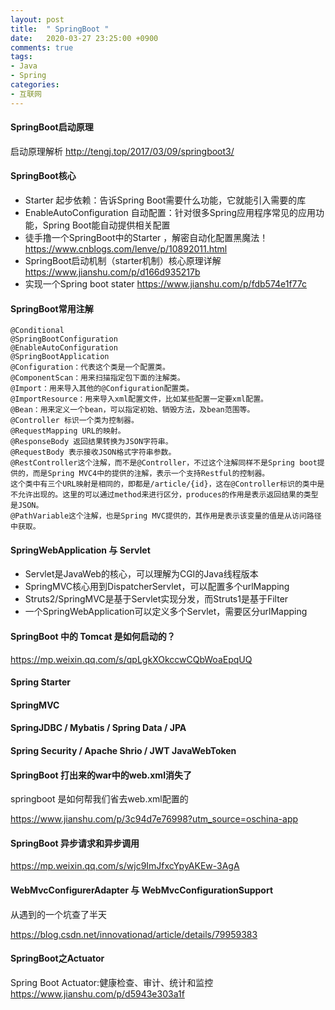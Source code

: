 ```yaml
---
layout: post
title:  " SpringBoot "
date:   2020-03-27 23:25:00 +0900
comments: true
tags:
- Java
- Spring
categories:
- 互联网
---
```

#### SpringBoot启动原理
启动原理解析
<http://tengj.top/2017/03/09/springboot3/>

#### SpringBoot核心
- Starter 起步依赖：告诉Spring Boot需要什么功能，它就能引入需要的库
- EnableAutoConfiguration 自动配置：针对很多Spring应用程序常见的应用功能，Spring Boot能自动提供相关配置
- 徒手撸一个SpringBoot中的Starter ，解密自动化配置黑魔法！
<https://www.cnblogs.com/lenve/p/10892011.html>
- SpringBoot启动机制（starter机制）核心原理详解
<https://www.jianshu.com/p/d166d935217b>
- 实现一个Spring boot stater
<https://www.jianshu.com/p/fdb574e1f77c>

#### SpringBoot常用注解
```
@Conditional
@SpringBootConfiguration
@EnableAutoConfiguration
@SpringBootApplication
@Configuration：代表这个类是一个配置类。
@ComponentScan：用来扫描指定包下面的注解类。
@Import：用来导入其他的@Configuration配置类。
@ImportResource：用来导入xml配置文件，比如某些配置一定要xml配置。
@Bean：用来定义一个bean，可以指定初始、销毁方法，及bean范围等。
@Controller 标识一个类为控制器。
@RequestMapping URL的映射。
@ResponseBody 返回结果转换为JSON字符串。
@RequestBody 表示接收JSON格式字符串参数。
@RestController这个注解，而不是@Controller，不过这个注解同样不是Spring boot提供的，而是Spring MVC4中的提供的注解，表示一个支持Restful的控制器。
这个类中有三个URL映射是相同的，即都是/article/{id}，这在@Controller标识的类中是不允许出现的。这里的可以通过method来进行区分，produces的作用是表示返回结果的类型是JSON。
@PathVariable这个注解，也是Spring MVC提供的，其作用是表示该变量的值是从访问路径中获取。
```
#### SpringWebApplication 与 Servlet
- Servlet是JavaWeb的核心，可以理解为CGI的Java线程版本
- SpringMVC核心用到DispatcherServlet，可以配置多个urlMapping
- Struts2/SpringMVC是基于Servlet实现分发，而Struts1是基于Filter
- 一个SpringWebApplication可以定义多个Servlet，需要区分urlMapping

#### SpringBoot 中的 Tomcat 是如何启动的？
<https://mp.weixin.qq.com/s/qpLgkXOkccwCQbWoaEpqUQ>

#### Spring Starter

#### SpringMVC

#### SpringJDBC / Mybatis / Spring Data / JPA

#### Spring Security / Apache Shrio / JWT JavaWebToken

#### SpringBoot 打出来的war中的web.xml消失了
springboot 是如何帮我们省去web.xml配置的

<https://www.jianshu.com/p/3c94d7e76998?utm_source=oschina-app>

#### SpringBoot 异步请求和异步调用

<https://mp.weixin.qq.com/s/wjc9ImJfxcYpyAKEw-3AgA>

#### WebMvcConfigurerAdapter 与 WebMvcConfigurationSupport
从遇到的一个坑查了半天

<https://blog.csdn.net/innovationad/article/details/79959383>

#### SpringBoot之Actuator
Spring Boot Actuator:健康检查、审计、统计和监控
<https://www.jianshu.com/p/d5943e303a1f>